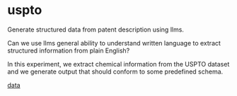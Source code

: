 # uspto

Generate structured data from patent description using llms.

Can we use llms general ability to understand written language to 
extract structured information from plain English?

In this experiment,  we extract chemical information from the USPTO dataset and 
we generate output that should conform to some predefined schema.

[data](https://figshare.com/articles/dataset/Chemical_reactions_from_US_patents_1976-Sep2016_/5104873)




